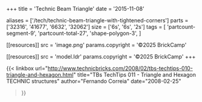 +++
title = 'Technic Beam Triangle'
date  = '2015-11-08'

aliases = ['/tech/technic-beam-triangle-with-tightened-corners']
parts = ['32316', '41677', '6632', '32062']
size  = ['6s', '6s', '2s']
tags  = [
  'partcount-segment-9',
  'partcount-total-27',
  'shape-polygon-3',
]

[[resources]]
src              = 'image.png'
params.copyright = '©2025 BrickCamp'

[[resources]]
src              = 'model.ldr'
params.copyright = '©2025 BrickCamp'
+++

{{< linkbox
    url="http://www.technicbricks.com/2008/02/tbs-techtips-010-triangle-and-hexagon.html"
    title="TBs TechTips 011 - Triangle and Hexagon TECHNIC structures"
    author="Fernando Correia"
    date="2008-02-25"
>}}
